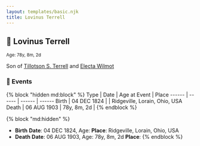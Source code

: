 ```yaml
---
layout: templates/basic.njk
title: Lovinus Terrell
---
```

## 🔵 Lovinus Terrell
<small>Age: 78y, 8m, 2d</small>

Son of [Tillotson S. Terrell](/people/2/25548435) and [Electa Wilmot](/people/7/77370498)

### 📆 Events

{% block "hidden md:block" %}
Type | Date | Age at Event | Place
------ | ------ | ------ | ------
Birth | 04 DEC 1824 |  | Ridgeville, Lorain, Ohio, USA
Death | 06 AUG 1903 | 78y, 8m, 2d |
{% endblock %}

{% block "md:hidden" %}
- **Birth**
**Date**: 04 DEC 1824, Age:
**Place**: Ridgeville, Lorain, Ohio, USA
- **Death**
**Date**: 06 AUG 1903, Age: 78y, 8m, 2d
**Place**:
{% endblock %}
